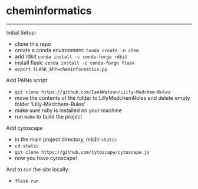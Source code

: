 # cheminformatics

-------------------

Initial Setup:

- clone this repo
- create a conda environment: `conda create -n chem`
- add rdkit `conda install -c conda-forge rdkit`
- install flask: `conda install -c conda-forge flask`
- `export FLASK_APP=cheminformatics.py`

Add PAINs script
- `git clone https://github.com/IanAWatson/Lilly-Medchem-Rules`
- move the contents of the folder to LillyMedchemRules and delete empty folder 'Lilly-Medchem-Rules'
- make sure ruby is installed on your machine
- run `make` to build the project

Add cytoscape
- in the main project directory, mkdir `static` 
- `cd static`
- `git clone https://github.com/cytoscape/cytoscape.js`
- now you have cytoscape!

And to run the site locally:
- `flask run`